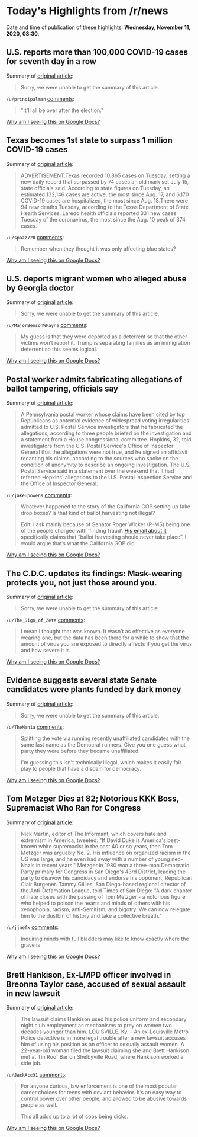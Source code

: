 # Today's Highlights from /r/news

Date and time of publication of these highlights: **Wednesday, November 11, 2020, 08:30**.

## U.S. reports more than 100,000 COVID-19 cases for seventh day in a row

Summary of [original article](https://www.reuters.com/article/us-health-coronavirus-usa-cases/u-s-reports-more-than-100000-covid-19-cases-for-seventh-day-in-a-row-idUSKBN27R09T?__twitter_impression=true&utm_medium=Social&utm_source=twitter):

> Sorry, we were unable to get the summary of this article.

`/u/principalman` [comments](https://www.reddit.com/r/news/comments/js6oz0/us_reports_more_than_100000_covid19_cases_for/):

> "It'll all be over after the election."

[Why am I seeing this on Google Docs?](https://docs.google.com/document/d/1Dc6We63vOXIZsc0op-Bt4abqkYjXzOigalQqFxmvvbM/edit?usp=sharing)

## Texas becomes 1st state to surpass 1 million COVID-19 cases

Summary of [original article](https://apnews.com/article/virus-outbreak-texas-laredo-097550b8324b0f54f06bf4d2a1fa4fbd):

> ADVERTISEMENT.Texas recorded 10,865 cases on Tuesday, setting a new daily record that surpassed by 74 cases an old mark set July 15, state officials said. According to state figures on Tuesday, an estimated 132,146 cases are active, the most since Aug. 17, and 6,170 COVID-19 cases are hospitalized, the most since Aug. 18.There were 94 new deaths Tuesday, according to the Texas Department of State Health Services. Laredo health officials reported 331 new cases Tuesday of the coronavirus, the most since the Aug. 10 peak of 374 cases.

`/u/spazz720` [comments](https://www.reddit.com/r/news/comments/js78ue/texas_becomes_1st_state_to_surpass_1_million/):

> Remember when they thought it was only affecting blue states?

[Why am I seeing this on Google Docs?](https://docs.google.com/document/d/1Dc6We63vOXIZsc0op-Bt4abqkYjXzOigalQqFxmvvbM/edit?usp=sharing)

## U.S. deports migrant women who alleged abuse by Georgia doctor

Summary of [original article](https://www.nbcnews.com/news/us-news/u-s-deports-migrant-women-who-alleged-abuse-georgia-doctor-n1247372):

> Sorry, we were unable to get the summary of this article.

`/u/MajorBensonWPayne` [comments](https://www.reddit.com/r/news/comments/js7nhb/us_deports_migrant_women_who_alleged_abuse_by/):

> My guess is that they were deported as a deterrent so that the other victims won’t report it. Trump is separating families as an immigration deterrent so this seems logical.

[Why am I seeing this on Google Docs?](https://docs.google.com/document/d/1Dc6We63vOXIZsc0op-Bt4abqkYjXzOigalQqFxmvvbM/edit?usp=sharing)

## Postal worker admits fabricating allegations of ballot tampering, officials say

Summary of [original article](https://www.seattletimes.com/nation-world/postal-worker-admits-fabricating-allegations-of-ballot-tampering-officials-say/):

> A Pennsylvania postal worker whose claims have been cited by top Republicans as potential evidence of widespread voting irregularities admitted to U.S. Postal Service investigators that he fabricated the allegations, according to three people briefed on the investigation and a statement from a House congressional committee. Hopkins, 32, told investigators from the U.S. Postal Service's Office of Inspector General that the allegations were not true, and he signed an affidavit recanting his claims, according to the sources who spoke on the condition of anonymity to describe an ongoing investigation. The U.S. Postal Service said in a statement over the weekend that it had referred Hopkins' allegations to the U.S. Postal Inspection Service and the Office of Inspector General.

`/u/jakeupowens` [comments](https://www.reddit.com/r/news/comments/jrylcr/postal_worker_admits_fabricating_allegations_of/):

> Whatever happened to the story of the California GOP setting up fake drop boxes? Is that kind of ballot harvesting not illegal?
> 
> Edit: I ask mainly because of Senator Roger Wicker (R-MS) being one of the people charged with ‘finding fraud’. [His email about it](https://imgur.com/gallery/oTJBNEg) specifically claims that “ballot harvesting should never take place”. I would argue that’s what the California GOP did.

[Why am I seeing this on Google Docs?](https://docs.google.com/document/d/1Dc6We63vOXIZsc0op-Bt4abqkYjXzOigalQqFxmvvbM/edit?usp=sharing)

## The C.D.C. updates its findings: Mask-wearing protects you, not just those around you.

Summary of [original article](https://www.nytimes.com/2020/11/10/world/covid-cdc-guidelines-masks.html):

> Sorry, we were unable to get the summary of this article.

`/u/The_Sign_of_Zeta` [comments](https://www.reddit.com/r/news/comments/jryf3d/the_cdc_updates_its_findings_maskwearing_protects/):

> I mean I thought that was known.  It wasn’t as effective as everyone wearing one, but the data has been there for a while to show that the amount of virus you are exposed to directly affects if you get the virus and how severe it is.

[Why am I seeing this on Google Docs?](https://docs.google.com/document/d/1Dc6We63vOXIZsc0op-Bt4abqkYjXzOigalQqFxmvvbM/edit?usp=sharing)

## Evidence suggests several state Senate candidates were plants funded by dark money

Summary of [original article](https://www.local10.com/news/local/2020/11/11/evidence-suggests-several-state-senate-candidates-were-plants-funded-by-dark-money/):

> Sorry, we were unable to get the summary of this article.

`/u/TheMania` [comments](https://www.reddit.com/r/news/comments/js85qm/evidence_suggests_several_state_senate_candidates/):

> Splitting the vote via running recently unaffiliated candidates with the same last name as the Democrat runners. Give you one guess what party they were before they became unaffiliated.
> 
> I'm guessing this isn't technically illegal, which makes it easily fair play to people that have a disdain for democracy.

[Why am I seeing this on Google Docs?](https://docs.google.com/document/d/1Dc6We63vOXIZsc0op-Bt4abqkYjXzOigalQqFxmvvbM/edit?usp=sharing)

## Tom Metzger Dies at 82; Notorious KKK Boss, Supremacist Who Ran for Congress

Summary of [original article](https://timesofsandiego.com/life/2020/11/10/tom-metzger-dies-at-82-notorious-kkk-boss-supremacist-who-ran-for-congress/):

> Nick Martin, editor of The Informant, which covers hate and extremism in America, tweeted: "If David Duke is America's best-known white supremacist in the past 40 or so years, then Tom Metzger was arguably No. 2. His influence on organized racism in the US was large, and he even had sway with a number of young neo-Nazis in recent years." Metzger in 1980 won a three-man Democratic Party primary for Congress in San Diego's 43rd District, leading the party to disavow his candidacy and endorse his opponent, Republican Clair Burgener. Tammy Gillies, San Diego-based regional director of the Anti-Defamation League, told Times of San Diego: "A dark chapter of hate closes with the passing of Tom Metzger - a notorious figure who helped to poison the hearts and minds of others with his xenophobia, racism, anti-Semitism, and bigotry. We can now relegate him to the dustbin of history and take a collective breath."

`/u/jjnefx` [comments](https://www.reddit.com/r/news/comments/jrzp2p/tom_metzger_dies_at_82_notorious_kkk_boss/):

> Inquiring minds with full bladders may like to know exactly where the grave is

[Why am I seeing this on Google Docs?](https://docs.google.com/document/d/1Dc6We63vOXIZsc0op-Bt4abqkYjXzOigalQqFxmvvbM/edit?usp=sharing)

## Brett Hankison, Ex-LMPD officer involved in Breonna Taylor case, accused of sexual assault in new lawsuit

Summary of [original article](https://www.whas11.com/mobile/article/news/local/brett-hankison-lawsuit-sexually-assaulting-women/417-82f0805c-37cd-4748-9a7b-9b4cacb132fd):

> The lawsuit claims Hankison used his police uniform and secondary night club employment as mechanisms to prey on women two decades younger than him. LOUISVILLE, Ky. - An ex-Louisville Metro Police detective is in more legal trouble after a new lawsuit accuses him of using his position as an officer to sexually assault women. A 22-year-old woman filed the lawsuit claiming she and Brett Hankison met at Tin Roof Bar on Shelbyville Road, where Hankison worked a side job.

`/u/JackAce91` [comments](https://www.reddit.com/r/news/comments/jrxq64/brett_hankison_exlmpd_officer_involved_in_breonna/):

> For anyone curious, law enforcement is one of the most popular career choices for teens with deviant behavior. It’s an easy way to control power over other people, and allowed to be abusive towards people as well. 
> 
> This all adds up to a lot of cops being dicks.

[Why am I seeing this on Google Docs?](https://docs.google.com/document/d/1Dc6We63vOXIZsc0op-Bt4abqkYjXzOigalQqFxmvvbM/edit?usp=sharing)

